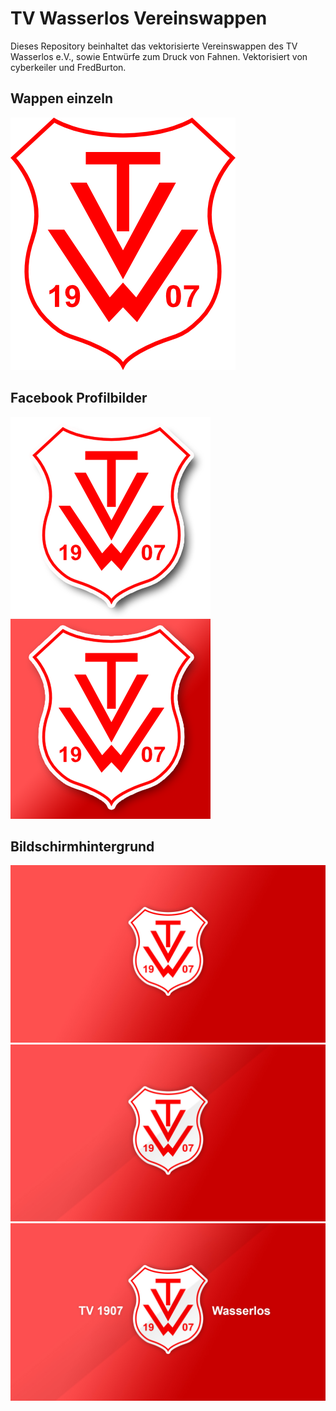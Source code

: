 # TV Wasserlos Vereinswappen
Dieses Repository beinhaltet das vektorisierte Vereinswappen des TV Wasserlos e.V., sowie Entwürfe zum Druck von Fahnen.
Vektorisiert von cyberkeiler und FredBurton.

## Wappen einzeln
![Vereinswappen vektorisiert](TV_Wasserlos_Vereinswappen.png)

## Facebook Profilbilder
![Vereinswappen mit Schatten](TV_Wasserlos_FB_mitSchatten.png)
![Vereinswappen Rot](Facebook/Profilbild-voll-Rot.png)

## Bildschirmhintergrund
![Bildschirmhintergrund Rot](Wallpaper/Wallpaper1-HD.jpg)
![Bildschirmhintergrund Rot2](Wallpaper/Wallpaper2-HD.jpg)
![Bildschirmhintergrund Rot3](Wallpaper/Wallpaper3-HD.jpg)
